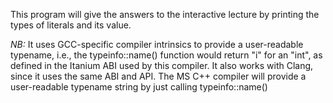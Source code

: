 This program will give the answers to the interactive lecture
by printing the types of literals and its value.

*NB:* It uses GCC-specific compiler intrinsics to provide a user-readable
typename, i.e., the typeinfo::name() function would return "i" for an "int", as
defined in the Itanium ABI used by this compiler. It also works with Clang, since
it uses the same ABI and API. The MS C++ compiler will provide a user-readable
typename string by just calling typeinfo::name()